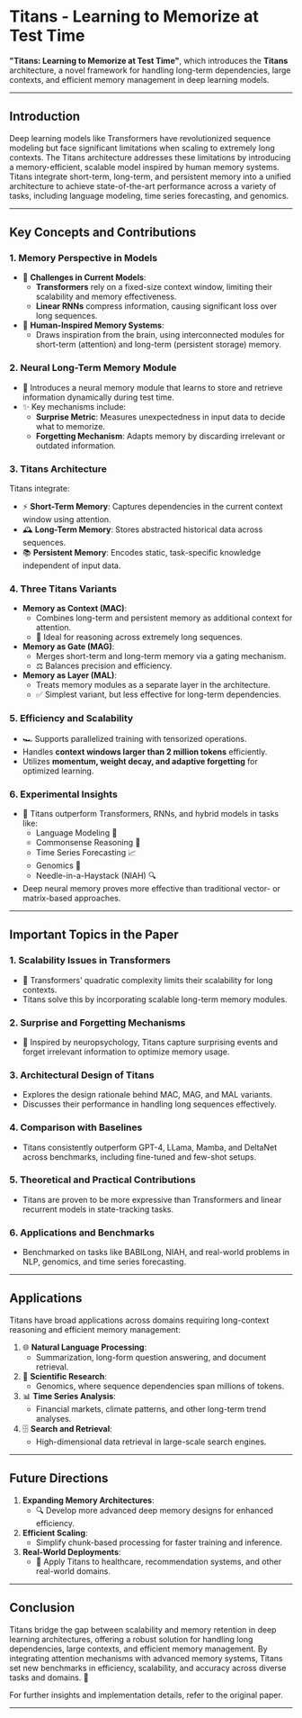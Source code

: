 # Titans - Learning to Memorize at Test Time

**"Titans: Learning to Memorize at Test Time"**, which introduces the **Titans** architecture, a novel framework for handling long-term dependencies, large contexts, and efficient memory management in deep learning models.


---

## **Introduction**

Deep learning models like Transformers have revolutionized sequence modeling but face significant limitations when scaling to extremely long contexts. The Titans architecture addresses these limitations by introducing a memory-efficient, scalable model inspired by human memory systems. Titans integrate short-term, long-term, and persistent memory into a unified architecture to achieve state-of-the-art performance across a variety of tasks, including language modeling, time series forecasting, and genomics.

---

## **Key Concepts and Contributions**

### 1. **Memory Perspective in Models**

- 🚀 **Challenges in Current Models**:
  - **Transformers** rely on a fixed-size context window, limiting their scalability and memory effectiveness.
  - **Linear RNNs** compress information, causing significant loss over long sequences.
- 🧠 **Human-Inspired Memory Systems**:
  - Draws inspiration from the brain, using interconnected modules for short-term (attention) and long-term (persistent storage) memory.

### 2. **Neural Long-Term Memory Module**

- 💾 Introduces a neural memory module that learns to store and retrieve information dynamically during test time.
- ✨ Key mechanisms include:
  - **Surprise Metric**: Measures unexpectedness in input data to decide what to memorize.
  - **Forgetting Mechanism**: Adapts memory by discarding irrelevant or outdated information.

### 3. **Titans Architecture**

Titans integrate:

- ⚡ **Short-Term Memory**: Captures dependencies in the current context window using attention.
- 🕰️ **Long-Term Memory**: Stores abstracted historical data across sequences.
- 📚 **Persistent Memory**: Encodes static, task-specific knowledge independent of input data.

### 4. **Three Titans Variants**

- **Memory as Context (MAC)**:
  - Combines long-term and persistent memory as additional context for attention.
  - 🌟 Ideal for reasoning across extremely long sequences.
- **Memory as Gate (MAG)**:
  - Merges short-term and long-term memory via a gating mechanism.
  - ⚖️ Balances precision and efficiency.
- **Memory as Layer (MAL)**:
  - Treats memory modules as a separate layer in the architecture.
  - ✅ Simplest variant, but less effective for long-term dependencies.

### 5. **Efficiency and Scalability**

- 🏎️ Supports parallelized training with tensorized operations.
- Handles **context windows larger than 2 million tokens** efficiently.
- Utilizes **momentum, weight decay, and adaptive forgetting** for optimized learning.

### 6. **Experimental Insights**

- 🧪 Titans outperform Transformers, RNNs, and hybrid models in tasks like:
  - Language Modeling 📝
  - Commonsense Reasoning 🤔
  - Time Series Forecasting 📈
  - Genomics 🧬
  - Needle-in-a-Haystack (NIAH) 🔍
- Deep neural memory proves more effective than traditional vector- or matrix-based approaches.

---

## **Important Topics in the Paper**

### 1. **Scalability Issues in Transformers**

- 🔄 Transformers’ quadratic complexity limits their scalability for long contexts.
- Titans solve this by incorporating scalable long-term memory modules.

### 2. **Surprise and Forgetting Mechanisms**

- 🎯 Inspired by neuropsychology, Titans capture surprising events and forget irrelevant information to optimize memory usage.

### 3. **Architectural Design of Titans**

- Explores the design rationale behind MAC, MAG, and MAL variants.
- Discusses their performance in handling long sequences effectively.

### 4. **Comparison with Baselines**

- Titans consistently outperform GPT-4, LLama, Mamba, and DeltaNet across benchmarks, including fine-tuned and few-shot setups.

### 5. **Theoretical and Practical Contributions**

- Titans are proven to be more expressive than Transformers and linear recurrent models in state-tracking tasks.

### 6. **Applications and Benchmarks**

- Benchmarked on tasks like BABILong, NIAH, and real-world problems in NLP, genomics, and time series forecasting.

---

## **Applications**

Titans have broad applications across domains requiring long-context reasoning and efficient memory management:

1. 🌐 **Natural Language Processing**:
   - Summarization, long-form question answering, and document retrieval.
2. 🔬 **Scientific Research**:
   - Genomics, where sequence dependencies span millions of tokens.
3. 📊 **Time Series Analysis**:
   - Financial markets, climate patterns, and other long-term trend analyses.
4. 🗄️ **Search and Retrieval**:
   - High-dimensional data retrieval in large-scale search engines.

---

## **Future Directions**

1. **Expanding Memory Architectures**:
   - 🔍 Develop more advanced deep memory designs for enhanced efficiency.
2. **Efficient Scaling**:
   - Simplify chunk-based processing for faster training and inference.
3. **Real-World Deployments**:
   - 🏥 Apply Titans to healthcare, recommendation systems, and other real-world domains.

---

## **Conclusion**

Titans bridge the gap between scalability and memory retention in deep learning architectures, offering a robust solution for handling long dependencies, large contexts, and efficient memory management. By integrating attention mechanisms with advanced memory systems, Titans set new benchmarks in efficiency, scalability, and accuracy across diverse tasks and domains. 🚀

For further insights and implementation details, refer to the original paper.

---

